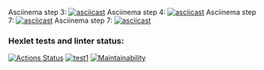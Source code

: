 Asciinema step 3:
[![asciicast](https://asciinema.org/a/KvUs8koaaa7aVXYcoFnU0wSTf.svg)](https://asciinema.org/a/KvUs8koaaa7aVXYcoFnU0wSTf)
Asciinema step 4:
[![asciicast](https://asciinema.org/a/RCh5yM776B45SyWqWN5yli5g2.svg)](https://asciinema.org/a/RCh5yM776B45SyWqWN5yli5g2)
Asciinema step 7:
[![asciicast](https://asciinema.org/a/PZAeTrg9sloBtK5qhQLm2yHVL.svg)](https://asciinema.org/a/PZAeTrg9sloBtK5qhQLm2yHVL)
Asciinema step 7:
[![asciicast](https://asciinema.org/a/NwmCyAbgkhTHspxQbmj984Edr.svg)](https://asciinema.org/a/NwmCyAbgkhTHspxQbmj984Edr)

### Hexlet tests and linter status:
[![Actions Status](https://github.com/writeralex/frontend-project-lvl2/workflows/hexlet-check/badge.svg)](https://github.com/writeralex/frontend-project-lvl2/actions)
[![test1](https://github.com/writeralex/frontend-project-lvl2/actions/workflows/test1.yml/badge.svg)](https://github.com/writeralex/frontend-project-lvl2/actions/workflows/test1.yml)
[![Maintainability](https://api.codeclimate.com/v1/badges/0928d2e200631abc3b7a/maintainability)](https://codeclimate.com/github/writeralex/frontend-project-lvl2/maintainability)